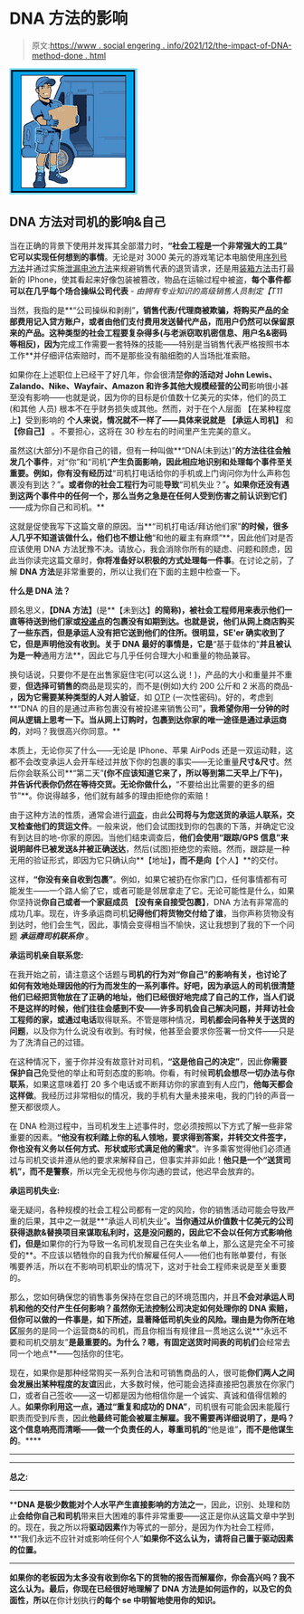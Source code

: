 # DNA 方法的影响

> 原文:[https://www . social engering . info/2021/12/the-impact-of-DNA-method-done . html](https://www.socialengineering.info/2021/12/the-impact-of-dna-method-done.html)

[![](img/4ef1a992910d74382126b69d0d4b25cf.png)](https://blogger.googleusercontent.com/img/a/AVvXsEgxfQ3OATwIqL42e1It3fc29KQih5oLg_24ws4bQNLc8dR4WIicCocq7xR5Kbds10bIkA46uq0qr2DC0ZmKGoJAkEAs5ARDsL1MWEFWp9220FuIQljnT5LXe_03ukk-hNjaA-jesoAR7Ni50p10iOT1BtFRwksZQMediMMo8hHakHSuhvuWS_xSKYnz=s226)

## **DNA 方法对司机的影响&自己**

当在正确的背景下使用并发挥其全部潜力时，**“社会工程是一个非常强大的工具”** **它可以实现任何想到的事情**。无论是对 3000 美元的游戏笔记本电脑使用[序列号方法](https://www.socialengineers.net/2020/04/serial-number-method_13.html)并通过实施[泄漏电池方法](https://www.socialengineers.net/2020/06/leaking-battery-method.html)来规避销售代表的退货请求，还是用[装箱方法](https://www.socialengineers.net/2021/02/the-boxing-method.html)击打最新的 IPhone，使其看起来好像包装被篡改，物品在运输过程中被盗，**每个事件都可以在几乎每个场合操纵公司代表** - *由拥有专业知识的高级销售人员制定【T11*

 

当然，我指的是**“公司操纵和剥削”**，销售代表/代理商被欺骗，将购买产品的全部费用记入贷方账户，或者由他们支付费用发送替代产品，而用户仍然可以保留原来的产品。**这种类型的社会工程要复杂得多**(与老派窃取机密信息、用户名&密码等相反)，因为**完成工作需要一套特殊的技能——特别是当销售代表严格按照书本工作**并仔细评估索赔时，而不是那些没有脑细胞的人当场批准索赔。

 

如果你在上述职位上已经干了好几年，你会很清楚**你的活动对 John Lewis、Zalando、Nike、Wayfair、Amazon 和许多其他大规模经营的公司**影响很小甚至没有影响——也就是说，因为你的目标是价值数十亿美元的实体，他们的员工(和其他 人员) 根本不在乎财务损失或其他。然而，对于在个人层面 【在某种程度上】受到影响的 **个人来说，情况就不一样了——具体来说就是** **【承运人司机】** 和 **【你自己】** 。不要担心，这将在 30 秒左右的时间里产生完美的意义。

 

虽然这(大部分)不是你自己的错，但有一种叫做**“DNA(未到达)”**的方法往往会触发几个事件**，对“你”和“司机”**产生负面影响，因此相应地识别和处理每个事件至关重要。例如，你有没有经历过**“司机打电话给你的手机或上门询问你为什么声称包裹没有到达？”**。或者你的社会工程行为**可能**导致**“司机失业？”**。如果你还没有遇到这两个事件中的任何一个，那么当务之急是在任何人受到伤害之前认识到它们**——成为你自己和司机。**

 

这就是促使我写下这篇文章的原因。当**“司机打电话/拜访他们家”**的时候，很多人几乎不知道该做什么，他们也不想让他**“和他的雇主有麻烦”**，因此他们对是否应该使用 DNA 方法犹豫不决。请放心，我会消除你所有的疑虑、问题和顾虑，因此当你读完这篇文章时，**你将准备好以积极的方式处理每一件事**。在讨论之前，了解 **DNA 方法**是非常重要的，所以让我们在下面的主题中检查一下。

 

**什么是 DNA 法？**

 

顾名思义，**【DNA 方法】**(是**【未到达】**的简称)，被社会工程师用来表示他们一直等待送到他们家或[投递点](https://www.socialengineers.net/2020/09/using-drop-house.html)的包裹没有如期到达。也就是说，**他们从网上商店购买了一些东西，但是承运人没有把它送到他们的住所**。很明显，SE'er 确实收到了它，但是声明他没有收到。关于 DNA 最好的事情是，它是**“基于载体的”**并且被认为是一种**通用方法**，因此它与几乎任何合理大小和重量的物品兼容。

 

换句话说，只要你不是在出售家庭住宅(可以这么说！)，产品的大小和重量并不重要，**但选择可销售的**商品是现实的，而不是(例如)大约 200 公斤和 2 米高的商品- **，因为它需要某种类型的人对人验证**，如 [OTP](https://www.socialengineers.net/2021/04/how-to-bypass-otp.html) (一次性密码)。好的，考虑到**“DNA 的目的是通过声称包裹没有被投递来销售公司”**，我希望你用一分钟的时间从逻辑上思考一下。当从网上订购时，包裹到达你家的唯一途径是通过承运商的**，对吗？我很高兴你同意。**

 

本质上，无论你买了什么——无论是 IPhone、苹果 AirPods 还是一双运动鞋，这都不会改变承运人会开车经过并放下你的包裹的事实——无论重量**尺寸&尺寸**。然后你会联系公司**“第二天”**(你不应该知道它来了，所以等到第二天早上/下午)，并告诉代表你仍然在等待交货。无论你做什么，**“不要给出比需要的更多的细节”**。你说得越多，他们就有越多的理由拒绝你的索赔！

 

由于这种方法的性质，通常会进行[调查](https://www.socialengineers.net/2020/04/company-investigation.html)，由此**公司将与为您送货的承运人联系，交叉检查他们的货运文件**。一般来说，他们会试图找到你的包裹的下落，并确定它没有到达目的地-你家的原因。当他们结束调查后，**他们会使用“跟踪/GPS 信息”来说明邮件已被发送&并被正确送达**，然后(试图)拒绝您的索赔。然而，跟踪是一种无用的验证形式，即因为它只确认向**【地址】**，而不是向**【个人】**的交付。

 

这样，**“你没有亲自收到包裹”**。例如，如果它被扔在你家门口，任何事情都有可能发生——一个路人偷了它，或者可能是邻居拿走了它。无论可能性是什么，如果你坚持说**你自己或者一个家庭成员** **【没有亲自接受包裹】**，DNA 方法有非常高的成功几率。现在，许多承运商司机**记得他们将货物交付给了谁**，当你声称货物没有到达时，他们会生气，因此，事情会变得相当不愉快，这让我想到了我的下一个问题 ***承运商司机联系你*** 。

 

 

**承运司机亲自联系您:**

 

在我开始之前，请注意这个话题与**司机的行为对“你自己”**的影响有关，也讨论了如何有效地处理因他的行为而发生的一系列事件。好吧，因为承运人的司机很清楚他们已经把货物放在了正确的地址，他们已经很好地完成了自己的工作，当人们说不是这样的时候，他们往往会感到不安——许多司机会自己解决问题，并**拜访社会工程师的家，或通过电话**取得联系。不管是哪种情况，**司机都会问各种关于送货的问题**，以及你为什么说没有收到。有时候，他甚至会要求你签署一份文件——只是为了洗清自己的过错。

 

在这种情况下，鉴于你并没有故意针对司机，**“这是他自己的决定”**，因此**你需要保护自己**免受他的举止和苛刻态度的影响。你看，有时候**司机会想尽一切办法与你联系**，如果这意味着打 20 多个电话或不断拜访你的家直到有人应门，**他每天都会这样做**。我经历过非常相似的情况，我的手机有大量未接来电，我的门铃的声音一整天都很烦人。

 

在 DNA 检测过程中，当司机发生上述事件时，您必须按照以下方式了解一些非常重要的因素。**“他没有权利踏上你的私人领地，要求得到答案，并转交文件签字，你也没有义务以任何方式、形状或形式满足他的需求”**。许多乘客觉得他们必须通过与司机交谈并遵从他的要求来解释自己，但事实并非如此！**他只是一个“送货司机”，而不是警察**，所以完全无视他与你沟通的尝试，他迟早会放弃的。

 

 

**承运司机失业:**

 

毫无疑问，各种规模的社会工程公司都有一定的风险，你的销售活动可能会导致严重的后果，其中之一就是**“承运人司机失业”**。当你通过从价值数十亿美元的公司获得退款&替换项目来谋取私利时，这是没问题的，因此它不会以任何方式影响他们，但是**如果你的行为导致一名司机发现自己在失业名单上，那么这是完全不可接受的**。不应该以牺牲你的自我为代价解雇任何人——他们也有账单要付，有张嘴要养活，所以在不影响司机职业的情况下，这对于社会工程师来说是至关重要的。

 

那么，您如何确保您的销售事务保持在您自己的环境范围内，并且**不会对承运人司机和他的交付产生任何影响？**虽然你无法控制公司决定如何处理你的 DNA 索赔，但你可以做的一件事是，如下所述，显著降低司机失业的风险。理由是**为你所在地区**服务的是同一个运营商&的司机，而且你相当有规律且一贯地这么说**“永远不要和司机交朋友”**是最重要的。为什么？嗯，有固定送货时间表的司机们**会经常去同一个地点**——包括你的住宅。

 

现在，如果你是那种经常购买一系列合法和可销售商品的人，很可能**你们两人之间会发展出某种程度的友谊**因此，大多数时候，他可能会选择直接把包裹放在你家门口，或者自己签收——这一切都是因为他相信你是一个诚实、真诚和值得信赖的人。**如果你利用这一点，通过“重复和成功的 DNA”**，司机很有可能会因未能履行职责而受到斥责，因此**他最终可能会被雇主解雇。我不需要再详细说明了，是吗？这个信息响亮而清晰——做一个负责任的人，尊重司机的**“他是谁”**，而不是他谋生的**。****

 ****

 ****

****总之:****

 ****

****DNA 是极少数能对个人水平产生直接影响的方法之一**，因此，识别、处理和防止**会给你自己和司机**带来巨大困难的事件非常重要——这正是你从这篇文章中学到的。现在，我之所以将**驱动因素**作为等式的一部分，是因为作为社会工程师，**“我们永远不应针对或影响任何个人”**如果你不这么认为，请将自己置于驱动因素的位置。**

 ****

**如果你的老板因为太多没有收到你名下的货物的报告而解雇你，你会高兴吗？我不这么认为。最后，你现在已经很好地理解了 DNA 方法是如何运作的，以及它的负面性，所以**在你计划执行**的每个 se 中明智地使用你的知识。**